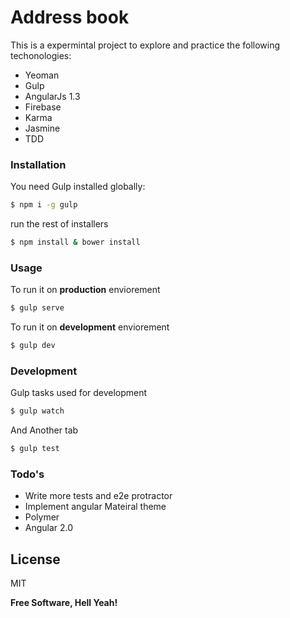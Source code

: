 # Address book

This is a expermintal project to explore and practice the following techonologies:
- Yeoman
- Gulp
- AngularJs 1.3
- Firebase
- Karma
- Jasmine
- TDD

### Installation

You need Gulp installed globally:

```sh
$ npm i -g gulp
```
run the rest of installers
```sh
$ npm install & bower install
```

### Usage

To run it on **production** enviorement
```sh
$ gulp serve
```

To run it on **development** enviorement
```sh
$ gulp dev
```

### Development
Gulp tasks used for development
```sh
$ gulp watch
```
And Another tab
```sh
$ gulp test
```

### Todo's
 - Write more tests and e2e protractor 
 - Implement angular Mateiral theme
 - Polymer
 - Angular 2.0

License
----

MIT

**Free Software, Hell Yeah!**